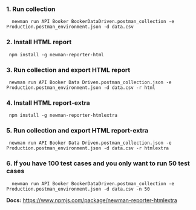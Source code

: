 <h3>1. Run collection</h3>

      newman run API Booker BookerDataDriven.postman_collection -e Production.postman_environment.json -d data.csv
  
<h3>2. Install HTML report</h3>

     npm install -g newman-reporter-html

<h3>3. Run collection and export HTML report</h3>
   
     newman run API Booker Data Driven.postman_collection.json -e Production.postman_environment.json -d data.csv -r html
     
<h3>4. Install HTML report-extra</h3>

     npm install -g newman-reporter-htmlextra

<h3>5. Run collection and export HTML report-extra</h3>

     newman run API Booker Data Driven.postman_collection.json -e Production.postman_environment.json -d data.csv -r htmlextra
     
<h3>6. If you have 100 test cases and you only want to run 50 test cases</h3>
     
      newman run API Booker BookerDataDriven.postman_collection -e Production.postman_environment.json -d data.csv -n 50


**Docs:** https://www.npmjs.com/package/newman-reporter-htmlextra
